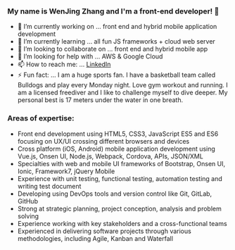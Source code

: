 ### My name is WenJing Zhang and I'm a front-end developer! 👋

<!--
**wesson818/wesson818** is a ✨ _special_ ✨ repository because its `README.md` (this file) appears on your GitHub profile.

Here are some ideas to get you started:
-->

- 🔭 I’m currently working on ... front end and hybrid mobile application development
- 🌱 I’m currently learning ... all fun JS frameworks + cloud web server 
- 👯 I’m looking to collaborate on ... front end and hybrid mobile app
- 🤔 I’m looking for help with ... AWS & Google Cloud
- 📫 How to reach me: ... [LinkedIn](https://www.linkedin.com/in/wen818/)
- ⚡ Fun fact: ... I am a huge sports fan. I have a basketball team called Bulldogs and play every Monday night. Love gym workout and running. I am a licensed freediver and I like to challenge myself to dive deeper. My personal best is 17 meters under the water in one breath. 

### Areas of expertise:
- Front end development using HTML5, CSS3, JavaScript ES5 and ES6 focusing on UX/UI crossing different browsers and devices
- Cross platform (iOS, Android) mobile application development using Vue.js, Onsen UI, Node.js, Webpack, Cordova, APIs, JSON/XML
- Specialties with web and mobile UI frameworks of Bootstrap, Onsen UI, Ionic, Framework7, jQuery Mobile
- Experience with unit testing, functional testing, automation testing and writing test document
- Developing using DevOps tools and version control like Git, GitLab, GitHub
- Strong at strategic planning, project conception, analysis and problem solving
- Experience working with key stakeholders and a cross-functional teams
- Experienced in delivering software projects through various methodologies, including Agile, Kanban and Waterfall

